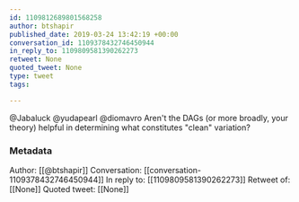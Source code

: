 ```yaml
---
id: 1109812689801568258
author: btshapir
published_date: 2019-03-24 13:42:19 +00:00
conversation_id: 1109378432746450944
in_reply_to: 1109809581390262273
retweet: None
quoted_tweet: None
type: tweet
tags:

---
```


@Jabaluck @yudapearl @diomavro Aren't the DAGs (or more broadly, your theory) helpful in determining what constitutes "clean" variation?

### Metadata

Author: [[@btshapir]]
Conversation: [[conversation-1109378432746450944]]
In reply to: [[1109809581390262273]]
Retweet of: [[None]]
Quoted tweet: [[None]]
